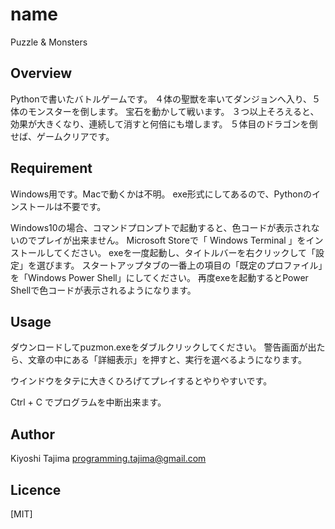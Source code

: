 # name
Puzzle & Monsters

## Overview
Pythonで書いたバトルゲームです。
４体の聖獣を率いてダンジョンへ入り、５体のモンスターを倒します。
宝石を動かして戦います。
３つ以上そろえると、効果が大きくなり、連続して消すと何倍にも増します。
５体目のドラゴンを倒せば、ゲームクリアです。

## Requirement
Windows用です。Macで動くかは不明。
exe形式にしてあるので、Pythonのインストールは不要です。

Windows10の場合、コマンドプロンプトで起動すると、色コードが表示されないのでプレイが出来ません。
Microsoft Storeで「 Windows Terminal 」をインストールしてください。
exeを一度起動し、タイトルバーを右クリックして「設定」を選びます。
スタートアップタブの一番上の項目の「既定のプロファイル」を「Windows Power Shell」にしてください。
再度exeを起動するとPower Shellで色コードが表示されるようになります。

## Usage
ダウンロードしてpuzmon.exeをダブルクリックしてください。
警告画面が出たら、文章の中にある「詳細表示」を押すと、実行を選べるようになります。

ウインドウをタテに大きくひろげてプレイするとやりやすいです。

Ctrl + C でプログラムを中断出来ます。

## Author
Kiyoshi Tajima
programming.tajima@gmail.com

## Licence
[MIT]
